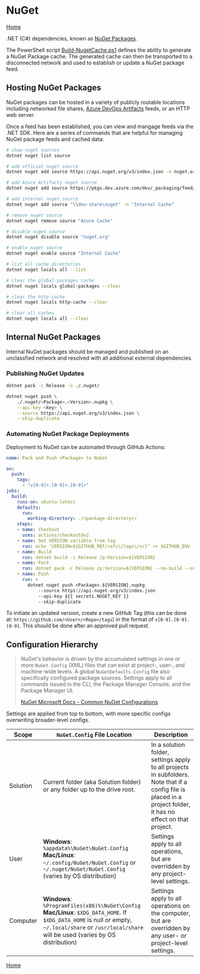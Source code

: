 # NuGet
[Home](./index.md)

.NET (C#) dependencies, known as [NuGet Packages](https://learn.microsoft.com/en-us/nuget/what-is-nuget).

The PowerShell script [Build-NugetCache.ps1](./scripts/Build-NugetCache.md) defines the ability to generate a NuGet Package cache. The generated cache can then be transported to a disconnected network and used to establish or update a NuGet package feed.

## Hosting NuGet Packages

NuGet packages can be hosted in a variety of publicly routable locations including networked file shares, [Azure DevOps Artifacts](https://learn.microsoft.com/en-us/azure/devops/artifacts/get-started-nuget?view=azure-devops&tabs=windows) feeds, or an HTTP web server.

Once a feed has been established, you can view and mangage feeds via the .NET SDK. Here are a series of commands that are helpful for managing NuGet package feeds and cached data:

```bash
# show nuget sources
dotnet nuget list source

# add official nuget source
dotnet nuget add source https://api.nuget.org/v3/index.json -n nuget.org

# add Azure Artifacts nuget source
dotnet nuget add source https://pkgs.dev.azure.com/dev/_packaging/feed/nuget/v3/index.json -n "Azure Cache"

# add internal nuget source
dotnet nuget add source "\\dev-share\nuget" -n "Internal Cache"

# remove nuget source
dotnet nuget remove source "Azure Cache"

# disable nuget source
dotnet nuget disable source "nuget.org"

# enable nuget source
dotnet nuget enable source "Internal Cache"

# list all cache directories
dotnet nuget locals all --list

# clear the global-packages cache
dotnet nuget locals global-packages --clear

# clear the http-cache
dotnet nuget locals http-cache --clear

# clear all caches
dotnet nuget locals all --clear
```

## Internal NuGet Packages

Internal NuGet packages should be managed and published on an unclassfied network and resolved with all additional external dependencies.

### Publishing NuGet Updates

```bash
dotnet pack -c Release -o ./.nuget/

dotnet nuget push \
    ./.nuget/<Package>.<Version>.nupkg \
    --api-key <key> \
    --source https://api.nuget.org/v3/index.json \
    --skip-duplicate
```

### Automating NuGet Package Deployments

Deployment to NuGet can be automated through GitHub Actions:

```yaml
name: Pack and Push <Package> to NuGet

on:
  push:
    tags:
      - "v[0-9]+.[0-9]+.[0-9]+"
jobs:
  build:
    runs-on: ubuntu-latest
    defaults:
      run:
        working-directory: ./<package-directory>/
    steps:
    - name: Checkout
      uses: actions/checkout@v2
    - name: Set VERSION variable from tag
      run: echo "VERSION=${GITHUB_REF/refs\/tags\/v/}" >> $GITHUB_ENV
    - name: Build
      run: dotnet build -c Release /p:Version=${VERSION}
    - name: Pack
      run: dotnet pack -c Release /p:Version=${VERSION} --no-build --output .
    - name: Push
      run: >
        dotnet nuget push <Package>.${VERSION}.nupkg
            --source https://api.nuget.org/v3/index.json
            --api-key ${{ secrets.NUGET_KEY }}
            --skip-duplicate
```

To initiate an updated version, create a new GitHub Tag (this can be done at: `https://github.com/<User>/<Repo>/tags`) in the format of `v[0-9].[0-9].[0-9]`. This should be done after an approved pull request. 

## Configuration Hierarchy

> NuGet's behavior is driven by the accumulated settings in one or more `NuGet.Config` (XML) files that can exist at project-, user-, and machine-wide levels. A global `NuGetDefaults.Config` file also specifically configured package sources. Settings apply to all commands issued in the CLI, the Package Manager Console, and the Package Manager UI.
>
> [NuGet Microsoft Docs - Common NuGet Configurations](https://docs.microsoft.com/en-us/nuget/consume-packages/configuring-nuget-behavior)

Settings are applied from top to bottom, with more specific configs overwriting broader-level configs.

Scope | `NuGet.Config` File Location | Description
------|------------------------------|------------
Solution | Current folder (aka Solution folder) or any folder up to the drive root. | In a solution folder, settings apply to all projects in subfolders. Note that if a config file is placed in a project folder, it has no effect on that project.
User | **Windows**: `%appdata%\NuGet\NuGet.Config` <br />**Mac/Linux**: `~/.config/NuGet/NuGet.Config` or `~/.nuget/NuGet/NuGet.Config` (varies by OS distribution) | Settings apply to all operations, but are overridden by any project-level settings.
Computer | **Windows**: `%ProgramFiles(x86)%\NuGet\Config` <br />**Mac/Linux**: `$XDG_DATA_HOME`. If `$XDG_DATA_HOME` is null or empty, `~/.local/share` or `/usr/local/share` will be used (varies by OS distribution) | Settings apply to all operations on the computer, but are overridden by any user- or project-level settings.
    
[Home](./index.md)